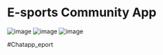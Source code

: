 # E-sports Community App
![image](https://github.com/KheperX/chatappesport/assets/84076461/6811ce53-59cb-49bb-945e-ffb60ef75455)
![image](https://github.com/KheperX/chatappesport/assets/84076461/ddc3ac30-8cee-4535-84ac-b9a40d6fb2d1)
![image](https://github.com/KheperX/chatappesport/assets/84076461/6b24a4f1-6780-4502-8969-57e900b3b3b9)


#Chatapp_eport
